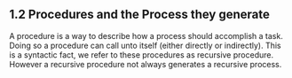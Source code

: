## 1.2 Procedures and the Process they generate
A procedure is a way to describe how a process should accomplish a task. Doing so a procedure can call unto itself (either directly or indirectly). This is a syntactic fact, we refer to these procedures as recursive procedure. However a recursive procedure not always generates a recursive process.

